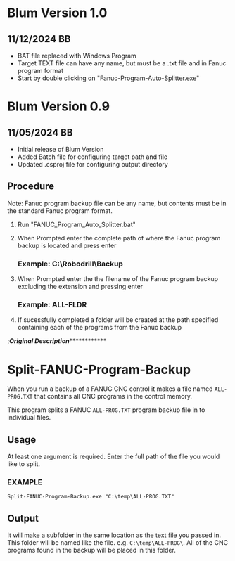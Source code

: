 # Blum Version 1.0

## 11/12/2024 BB
- BAT file replaced with Windows Program
- Target TEXT file can have any name, but must be a .txt file and in Fanuc program format
- Start by double clicking on "Fanuc-Program-Auto-Splitter.exe"

# Blum Version 0.9

## 11/05/2024 BB
- Initial release of Blum Version
- Added Batch file for configuring target path and file
- Updated .csproj file for configuring output directory

## Procedure
Note: Fanuc program backup file can be any name, but contents must be in the standard Fanuc program format.

1. Run "FANUC_Program_Auto_Splitter.bat"

2. When Prompted enter the complete path of where the Fanuc program backup is located and press enter
    ### Example: C:\Robodrill\Backup

3. When Prompted enter the the filename of the Fanuc program backup excluding the extension and pressing enter
    ### Example: ALL-FLDR

4. If sucessfully completed a folder will be created at the path specified containing each of the programs from the Fanuc backup

;***************Original Description***************************
# Split-FANUC-Program-Backup

When you run a backup of a FANUC CNC control it makes a file named `ALL-PROG.TXT` that contains all CNC programs in the control memory. 

This program splits a FANUC `ALL-PROG.TXT` program backup file in to individual files.

## Usage
At least one argument is required. Enter the full path of the file you would like to split.

### EXAMPLE

    Split-FANUC-Program-Backup.exe "C:\temp\ALL-PROG.TXT"
    
## Output
It will make a subfolder in the same location as the text file you passed in. This folder will be named like the file. e.g. `C:\temp\ALL-PROG\`.
All of the CNC programs found in the backup will be placed in this folder.
